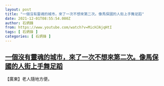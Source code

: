 ```yaml
---
layout: post
title: "一個沒有靈魂的城市，來了一次不想來第二次。像馬保國的人街上手舞足蹈"
date: 2021-12-01T08:55:54.000Z
author: 石炳鋒
from: https://www.youtube.com/watch?v=MicHJAjqHtI
tags: [ 石炳锋 ]
categories: [ 石炳锋 ]
---
```

<!--1638348954000-->
[一個沒有靈魂的城市，來了一次不想來第二次。像馬保國的人街上手舞足蹈](https://www.youtube.com/watch?v=MicHJAjqHtI)
------

<div>
【廣東】老人隨地方便。
</div>
